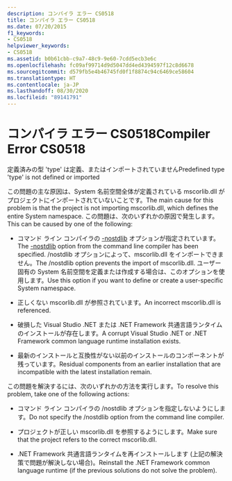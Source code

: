 ```yaml
---
description: コンパイラ エラー CS0518
title: コンパイラ エラー CS0518
ms.date: 07/20/2015
f1_keywords:
- CS0518
helpviewer_keywords:
- CS0518
ms.assetid: b0b61cbb-c9a7-48c9-9e60-7cdd5ecb3e6c
ms.openlocfilehash: fc09af99714d9d5047dd4ed4394597f12c8d6678
ms.sourcegitcommit: d579fb5e4b46745fd0f1f8874c94c6469ce58604
ms.translationtype: HT
ms.contentlocale: ja-JP
ms.lasthandoff: 08/30/2020
ms.locfileid: "89141791"
---
```

# <a name="compiler-error-cs0518"></a><span data-ttu-id="e82ad-103">コンパイラ エラー CS0518</span><span class="sxs-lookup"><span data-stu-id="e82ad-103">Compiler Error CS0518</span></span>
<span data-ttu-id="e82ad-104">定義済みの型 'type' は定義、またはインポートされていません</span><span class="sxs-lookup"><span data-stu-id="e82ad-104">Predefined type 'type' is not defined or imported</span></span>  
  
 <span data-ttu-id="e82ad-105">この問題の主な原因は、System 名前空間全体が定義されている mscorlib.dll がプロジェクトにインポートされていないことです。</span><span class="sxs-lookup"><span data-stu-id="e82ad-105">The main cause for this problem is that the project is not importing mscorlib.dll, which defines the entire System namespace.</span></span> <span data-ttu-id="e82ad-106">この問題は、次のいずれかの原因で発生します。</span><span class="sxs-lookup"><span data-stu-id="e82ad-106">This can be caused by one of the following:</span></span>  
  
- <span data-ttu-id="e82ad-107">コマンド ライン コンパイラの [-nostdlib](../compiler-options/nostdlib-compiler-option.md) オプションが指定されています。</span><span class="sxs-lookup"><span data-stu-id="e82ad-107">The [-nostdlib](../compiler-options/nostdlib-compiler-option.md) option from the command line compiler has been specified.</span></span> <span data-ttu-id="e82ad-108">/nostdlib オプションによって、mscorlib.dll をインポートできません。</span><span class="sxs-lookup"><span data-stu-id="e82ad-108">The /nostdlib option prevents the import of mscorlib.dll.</span></span> <span data-ttu-id="e82ad-109">ユーザー固有の System 名前空間を定義または作成する場合は、このオプションを使用します。</span><span class="sxs-lookup"><span data-stu-id="e82ad-109">Use this option if you want to define or create a user-specific System namespace.</span></span>  
  
- <span data-ttu-id="e82ad-110">正しくない mscorlib.dll が参照されています。</span><span class="sxs-lookup"><span data-stu-id="e82ad-110">An incorrect mscorlib.dll is referenced.</span></span>  
  
- <span data-ttu-id="e82ad-111">破損した Visual Studio .NET または .NET Framework 共通言語ランタイムのインストールが存在します。</span><span class="sxs-lookup"><span data-stu-id="e82ad-111">A corrupt Visual Studio .NET or .NET Framework common language runtime installation exists.</span></span>  
  
- <span data-ttu-id="e82ad-112">最新のインストールと互換性がない以前のインストールのコンポーネントが残っています。</span><span class="sxs-lookup"><span data-stu-id="e82ad-112">Residual components from an earlier installation that are incompatible with the latest installation remain.</span></span>  
  
 <span data-ttu-id="e82ad-113">この問題を解決するには、次のいずれかの方法を実行します。</span><span class="sxs-lookup"><span data-stu-id="e82ad-113">To resolve this problem, take one of the following actions:</span></span>  
  
- <span data-ttu-id="e82ad-114">コマンド ライン コンパイラの /nostdlib オプションを指定しないようにします。</span><span class="sxs-lookup"><span data-stu-id="e82ad-114">Do not specify the /nostdlib option from the command line compiler.</span></span>  
  
- <span data-ttu-id="e82ad-115">プロジェクトが正しい mscorlib.dll を参照するようにします。</span><span class="sxs-lookup"><span data-stu-id="e82ad-115">Make sure that the project refers to the correct mscorlib.dll.</span></span>  
  
- <span data-ttu-id="e82ad-116">.NET Framework 共通言語ランタイムを再インストールします (上記の解決策で問題が解決しない場合)。</span><span class="sxs-lookup"><span data-stu-id="e82ad-116">Reinstall the .NET Framework common language runtime (if the previous solutions do not solve the problem).</span></span>
